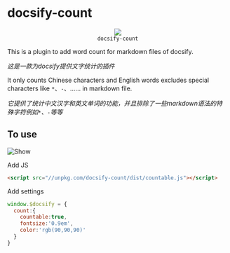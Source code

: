 # docsify-count

<p align="center">
  <img src="https://docsify.js.org/_media/icon.svg" />
  <br />
  <code>docsify-count</code>
</p>

This is a plugin to add word count for markdown files of docsify.

*这是一款为docsify提供文字统计的插件*


It only counts Chinese characters and English words excludes special characters like `*`、`-`、……  in markdown file.

*它提供了统计中文汉字和英文单词的功能，并且排除了一些markdown语法的特殊字符例如`*`、`-`等等*
## To use

![Show](https://s1.ax1x.com/2020/03/30/GuYhjI.jpg)


Add JS
```html
<script src="//unpkg.com/docsify-count/dist/countable.js"></script>
```

Add settings
```js
window.$docsify = {
  count:{
    countable:true,
    fontsize:'0.9em',
    color:'rgb(90,90,90)'
  }
}
```
